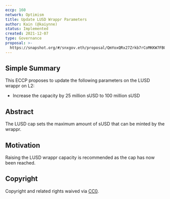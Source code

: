 ```yaml
---
eccp: 160
network: Optimism
title: Update LUSD Wrappr Parameters
author: Kain (@kaiynne)
status: Implemented
created: 2021-12-07
type: Governance
proposal: >-
  https://snapshot.org/#/snxgov.eth/proposal/QmYoxQRx27Zrkb7rCoMKKW7FBGc7x2F6iQ6ThjcvJkRPNA
---
```


## Simple Summary

<!--"If you can't explain it simply, you don't understand it well enough." Provide a simplified and layman-accessible explanation of the ECCP.-->

This ECCP proposes to update the following parameters on the LUSD wrappr on L2:

- Increase the capacity by 25 million sUSD to 100 million sUSD

## Abstract

<!--A short (~200 word) description of the variable change proposed.-->

The LUSD cap sets the maximum amount of sUSD that can be minted by the wrappr.

## Motivation

<!--The motivation is critical for ECCPs that want to update variables within Elysian. It should clearly explain why the existing variable is not incentive aligned. ECCP submissions without sufficient motivation may be rejected outright.-->

Raising the LUSD wrappr capacity is recommended as the cap has now been reached.

## Copyright

Copyright and related rights waived via [CC0](https://creativecommons.org/publicdomain/zero/1.0/).
